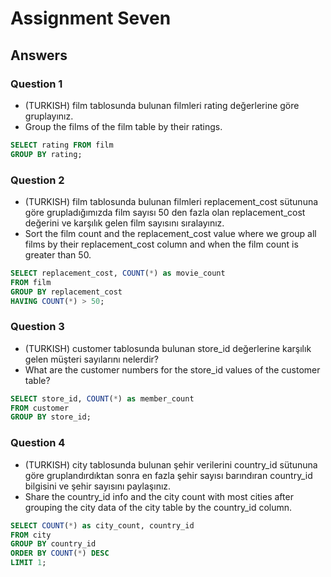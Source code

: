 # Assignment Seven

## Answers

### Question 1

- (TURKISH) film tablosunda bulunan filmleri rating değerlerine göre gruplayınız.
- Group the films of the film table by their ratings.

```sql
SELECT rating FROM film
GROUP BY rating;
```

### Question 2

- (TURKISH) film tablosunda bulunan filmleri replacement_cost sütununa göre grupladığımızda film sayısı 50 den fazla olan replacement_cost değerini ve karşılık gelen film sayısını sıralayınız.
- Sort the film count and the replacement_cost value where we group all films by their replacement_cost column and when the film count is greater than 50.

```sql
SELECT replacement_cost, COUNT(*) as movie_count
FROM film
GROUP BY replacement_cost
HAVING COUNT(*) > 50;
```

### Question 3

- (TURKISH) customer tablosunda bulunan store_id değerlerine karşılık gelen müşteri sayılarını nelerdir?
- What are the customer numbers for the store_id values of the customer table?

```sql
SELECT store_id, COUNT(*) as member_count
FROM customer
GROUP BY store_id;
```

### Question 4

- (TURKISH) city tablosunda bulunan şehir verilerini country_id sütununa göre gruplandırdıktan sonra en fazla şehir sayısı barındıran country_id bilgisini ve şehir sayısını paylaşınız.
- Share the country_id info and the city count with most cities after grouping the city data of the city table by the country_id column.

```sql
SELECT COUNT(*) as city_count, country_id
FROM city
GROUP BY country_id
ORDER BY COUNT(*) DESC
LIMIT 1;
```
